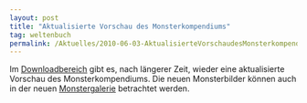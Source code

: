 ```yaml
---
layout: post
title: "Aktualisierte Vorschau des Monsterkompendiums"
tag: weltenbuch
permalink: /Aktuelles/2010-06-03-AktualisierteVorschaudesMonsterkompendiums
---
```


<p>Im <a href="/downloads">Downloadbereich</a> gibt es, nach l&auml;ngerer Zeit, wieder eine aktualisierte Vorschau des Monsterkompendiums. Die neuen Monsterbilder k&ouml;nnen auch in der neuen <a href="/galerie/monster">Monstergalerie</a> betrachtet werden.</p>


